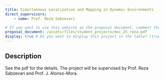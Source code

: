 ```yaml
---
title: Simultaneous Localization and Mapping in Dynamic Environments
direct_supervisors: 
    - name: Prof. Reza Sabzevari

# If you want to use this webiste as the proposal document, comment the proposal_document, just write in the body of the document with markdown
proposal_document: /assets/files/student_projects/msc_25_reza.pdf
display: true # Do you want to display this project in the table? (true/false)
---
```


<!-- # Title will be added automatically -->

## Description
See the pdf for the details. The project will be supervised by Prof. Reza Sabzevari and Prof. J. Alonso-Mora.